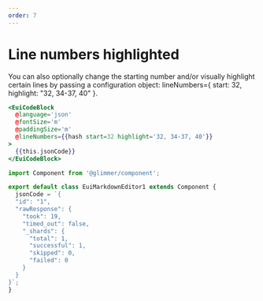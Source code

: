 ```yaml
---
order: 7
---
```


# Line numbers highlighted

<EuiText>
  <p>
    You can also optionally change the starting number and/or visually highlight certain lines by passing a configuration object: <EuiCode>lineNumbers={ start: 32, highlight: "32, 34-37, 40" }</EuiCode>.
  </p>
</EuiText>

```hbs template
<EuiCodeBlock
  @language='json'
  @fontSize='m'
  @paddingSize='m'
  @lineNumbers={{hash start=32 highlight='32, 34-37, 40'}}
>
  {{this.jsonCode}}
</EuiCodeBlock>
```

```javascript component
import Component from '@glimmer/component';

export default class EuiMarkdownEditor1 extends Component {
  jsonCode = `{
  "id": "1",
  "rawResponse": {
    "took": 19,
    "timed_out": false,
    "_shards": {
      "total": 1,
      "successful": 1,
      "skipped": 0,
      "failed": 0
    }
  }
}`;
}
```
